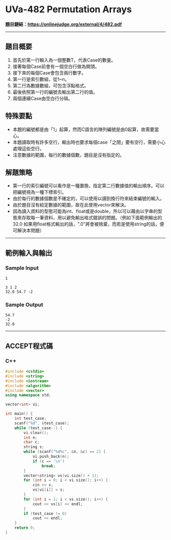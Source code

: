 # UVa-482 Permutation Arrays #

**題目鏈結：https://onlinejudge.org/external/4/482.pdf**

---

## 題目概要 ##
1. 首先於第一行輸入為一個整數T，代表Case的數量。
2. 接著每個Case前會有一個空白行做為開頭。
3. 接下來的每個Case會包含兩行數字。
4. 第一行是索引數組，從1~n。
5. 第二行為數據數組，可包含浮點格式。
6. 最後依照第一行的編號去輸出第二行的值。
7. 兩個連續Case由空白行分隔。

## 特殊要點 ##

* 本題的編號都是由「1」起算，然而C語言的陣列編號是由0起算，故需要當心。
* 本題讀取時有許多空行，輸出時也要求每個case「之間」要有空行，需要小心處理這些空行。
* 注意數據的範圍，每行的數據個數，題目是沒有指定的。

## 解題策略 ##
* 第一行的索引編號可以看作是一種置換，指定第二行數據值的輸出順序。可以把編號視為一種下標索引。
* 由於每行的數據個數是不確定的，可以使用以讀到換行符來結束編號的輸入。
* 由於題目沒有給定數據的範圍，故在此使用vector來解決。
* 因為讀入資料的型態可能為int、float或是double，所以可以藉由以字串的型態來存取每一筆資料，用以避免輸出格式錯誤的問題。（例如下面範例輸出的 32.0 如果用float格式輸出的話，".0"將會被捨棄，而若是使用string的話，便可解決本問題）

---

## 範例輸入與輸出 ##
### Sample Input ###
```
1

3 1 2
32.0 54.7 -2
```
### Sample Output ###
```
54.7
-2
32.0
```
---

## ACCEPT程式碼 ##

### C++ ###

```c++
#include <cstdio>
#include <string>
#include <iostream>
#include <algorithm>
#include <vector>
using namespace std;

vector<int> vi;

int main() {
    int test_case;
    scanf("%d", &test_case);
    while (test_case--) {
        vi.clear();
        int n;
        char c;
        string s;
        while (scanf("%d%c", &n, &c) == 2) {
            vi.push_back(n);
            if (c == '\n')
                break;
        }
        vector<string> vs(vi.size() + 1);
        for (int i = 0; i < vi.size(); i++) {
            cin >> s;
            vs[vi[i]] = s;
        }
        for (int i = 1; i < vs.size(); i++) {
            cout << vs[i] << endl;
        }
        if (test_case != 0)
            cout << endl;
    }
    return 0;
}

```
